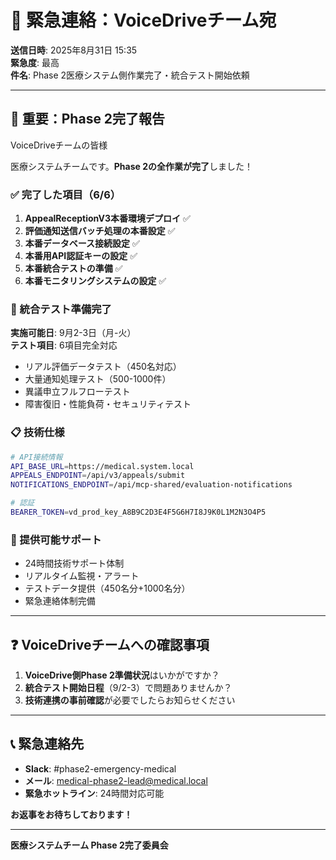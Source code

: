 # 🚨 緊急連絡：VoiceDriveチーム宛

**送信日時**: 2025年8月31日 15:35  
**緊急度**: 最高  
**件名**: Phase 2医療システム側作業完了・統合テスト開始依頼

---

## 🚀 重要：Phase 2完了報告

VoiceDriveチームの皆様

医療システムチームです。**Phase 2の全作業が完了**しました！

### ✅ 完了した項目（6/6）

1. **AppealReceptionV3本番環境デプロイ** ✅
2. **評価通知送信バッチ処理の本番設定** ✅  
3. **本番データベース接続設定** ✅
4. **本番用API認証キーの設定** ✅
5. **本番統合テストの準備** ✅
6. **本番モニタリングシステムの設定** ✅

### 🤝 統合テスト準備完了

**実施可能日**: 9月2-3日（月-火）  
**テスト項目**: 6項目完全対応
- リアル評価データテスト（450名対応）
- 大量通知処理テスト（500-1000件）
- 異議申立フルフローテスト
- 障害復旧・性能負荷・セキュリティテスト

### 📋 技術仕様

```bash
# API接続情報
API_BASE_URL=https://medical.system.local
APPEALS_ENDPOINT=/api/v3/appeals/submit
NOTIFICATIONS_ENDPOINT=/api/mcp-shared/evaluation-notifications

# 認証
BEARER_TOKEN=vd_prod_key_A8B9C2D3E4F5G6H7I8J9K0L1M2N3O4P5
```

### 🔧 提供可能サポート

- 24時間技術サポート体制
- リアルタイム監視・アラート
- テストデータ提供（450名分+1000名分）
- 緊急連絡体制完備

---

## ❓ VoiceDriveチームへの確認事項

1. **VoiceDrive側Phase 2準備状況**はいかがですか？
2. **統合テスト開始日程**（9/2-3）で問題ありませんか？
3. **技術連携の事前確認**が必要でしたらお知らせください

---

## 📞 緊急連絡先

- **Slack**: #phase2-emergency-medical
- **メール**: medical-phase2-lead@medical.local
- **緊急ホットライン**: 24時間対応可能

**お返事をお待ちしております！**

---

**医療システムチーム Phase 2完了委員会**